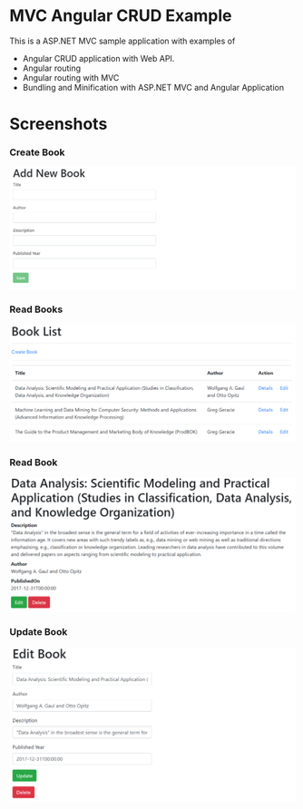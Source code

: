 # MVC Angular CRUD Example

This is a ASP<span>.NET MVC sample application with examples of 

* Angular CRUD application with Web API.
* Angular routing
* Angular routing with MVC
* Bundling and Minification with ASP<span>.NET MVC and Angular Application

# Screenshots

### Create Book

![Add Book](add-book.png)

### Read Books

![List Books](list-books.png)

### Read Book

![Details of the Book](view-details.png)

### Update Book

![Edit book](edit-book.png)